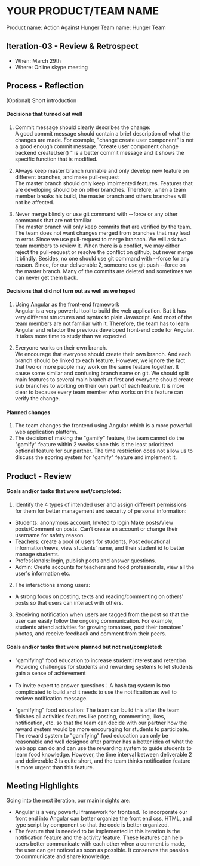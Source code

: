 # YOUR PRODUCT/TEAM NAME
Product name: Action Against Hunger
Team name: Hunger Team

## Iteration-03 - Review & Retrospect

* When: March 29th
* Where: Online skype meeting

## Process - Reflection

(Optional) Short introduction

#### Decisions that turned out well

1. Commit message should clearly describes the change:  
    A good commit message should contain a brief description of what the changes are made. For example, "change create user component" is not a good enough commit message. "create user component change backend createUser() " is a better commit message and it shows the specific function that is modified.

2. Always keep master branch runnable and only develop new feature on different branches, and make pull-request  
    The master branch should only keep implmented features. Features that are developing should be on other branches. Therefore, when a team member breaks his build, the master branch and others branches will not be affected.

3. Never merge blindly or use git command with --force or any other commands that are not familiar   
    The master branch will only keep commits that are verified by the team. The team does not want changes merged from branches that may lead to error. Since we use pull-request to merge branach. We will ask two team members to review it. When there is a conflict, we may either reject the pull-request or resolve the conflict on github, but never merge it blindly. Besides, no one should use git command with --force for any reason. Since, for our deliverable 2, someone use git push --force on the master branch. Many of the commits are deleted and sometimes we can never get them back.


#### Decisions that did not turn out as well as we hoped

1. Using Angular as the front-end framework  
    Angular is a very powerful tool to build the web application. But it has very different structures and syntax to plain Javascript. And most of the team members are not familiar with it. Therefore, the team has to learn Angular and refactor the previous developed front-end code for Angular. It takes more time to study than we expected.


2. Everyone works on their own branch.    
    We encourage that everyone should create their own branch. 
    And each branch should be linked to each feature. However, we ignore the fact that two or more people may work on the same feature together. It cause some similar and confusing branch name on git. We should split main features to several main branch at first and everyone should create sub branches to working on their own part of each feature.
    It is more clear to because every team member who works on this feature can verify the change.


#### Planned changes

1. The team changes the frontend using Angular which is a more powerful web application platform.
2. The decision of making the "gamify" feature, the team cannot do the "gamify" feature within 2 weeks since this is the least prioritized optional feature for our partner. The time restriction does not allow us to discuss the scoring system for "gamify" feature and implement it.




## Product - Review

#### Goals and/or tasks that were met/completed:
1. Identify the 4 types of intended user and assign different permissions for them for better management and security of personal information:
- Students: anonymous account,  Invited to login Make posts/View posts/Comment on posts. Can’t create an account or change their username for safety reason.
- Teachers: create a pool of users for students, Post educational information/news, view students’ name, and their student id to better manage students.
- Professionals: login, publish posts and answer questions.
- Admin:  Create accounts for teachers and food professionals, view all the user's information etc.

2.  The interactions among users:
- A strong focus on posting, texts and reading/commenting on others’ posts so that users can interact with others.

3. Receiving notification when users are tagged from the post so that the user can easily follow the ongoing communication. For example, students attend activities for growing tomatoes, post their tomatoes’ photos, and receive feedback and comment from their peers.



#### Goals and/or tasks that were planned but not met/completed:

- "gamifying" food education to increase student interest and retention
Providing challenges for students and rewarding systems to let students gain a sense of achievement
* To invite expert to answer questions：A hash tag system is too complicated to build and it needs to use the notification as well to recieve notification message.

* "gamifying" food education: The team can build this after the team finishes all activities features like posting, commenting,  likes, notification, etc. so that the team can decide with our partner how the reward system would be more encouraging for students to participate. The reward system to "gamifying" food education can only be reasonable and well designed after partner has a better idea of what the web app can do and can use the rewarding system to guide students to learn food knowledge. However, the time interval between deliverable 2 and deliverable 3 is quite short, and the team thinks notification feature is more urgent than this feature.



## Meeting Highlights

Going into the next iteration, our main insights are:

* Angular is a very powerful framework for frontend. To incorporate our front end into Angular can better organize the front end css, HTML, and type script by component so that the code is better organized.
* The feature that is needed to be implemented in this iteration is the notification feature and the activity feature. These features can help users better communicate with each other when a comment is made, the user can get noticed as soon as possible. It conserves the passion to communicate and share knowledge.

